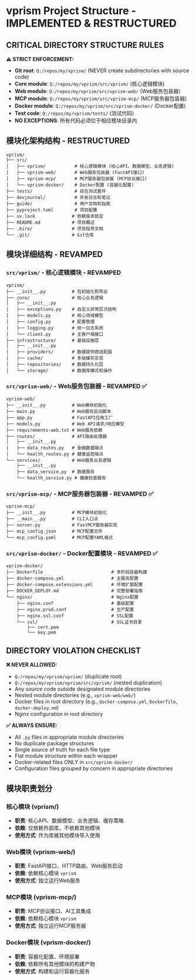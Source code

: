# vprism Project Structure - IMPLEMENTED & RESTRUCTURED

## CRITICAL DIRECTORY STRUCTURE RULES

**⚠️ STRICT ENFORCEMENT:**
- **Git root**: `Q:/repos/my/vprism/` (NEVER create subdirectories with source code)
- **Core module**: `Q:/repos/my/vprism/src/vprism/` (核心逻辑模块)
- **Web module**: `Q:/repos/my/vprism/src/vprism-web/` (Web服务包装器)
- **MCP module**: `Q:/repos/my/vprism/src/vprism-mcp/` (MCP服务器包装器)
- **Docker module**: `Q:/repos/my/vprism/src/vprism-docker/` (Docker配置)
- **Test code**: `Q:/repos/my/vprism/tests/` (测试代码)
- **NO EXCEPTIONS**: 所有代码必须位于相应模块目录内

## 模块化架构结构 - RESTRUCTURED

```
vprism/
├── src/
│   ├── vprism/           # 核心逻辑模块 (核心API、数据模型、业务逻辑)
│   ├── vprism-web/       # Web服务包装器 (FastAPI接口)
│   ├── vprism-mcp/       # MCP服务器包装器 (MCP协议接口)
│   └── vprism-docker/    # Docker配置 (容器化配置)
├── tests/                # 综合测试套件
├── devjournal/           # 开发日志和笔记
├── guide/                # 用户文档和指南
├── pyproject.toml        # 项目配置
├── uv.lock              # 依赖版本锁定
├── README.md            # 项目概述
├── .kiro/               # 项目指导文档
└── .git/                # Git仓库
```

## 模块详细结构 - REVAMPED

### `src/vprism/` - 核心逻辑模块 - REVAMPED
```
vprism/
├── __init__.py          # 包初始化和导出
├── core/                # 核心业务逻辑
│   ├── __init__.py
│   ├── exceptions.py    # 自定义异常层次结构
│   ├── models.py        # 核心领域模型
│   ├── config.py        # 配置管理
│   ├── logging.py       # 统一日志系统
│   └── client.py        # 主客户端接口
├── infrastructure/      # 基础设施层
│   ├── __init__.py
│   ├── providers/       # 数据提供商适配器
│   ├── cache/           # 多级缓存实现
│   ├── repositories/    # 数据持久化层
│   └── storage/         # 数据库模式和操作
```

### `src/vprism-web/` - Web服务包装器 - REVAMPED ✅
```
vprism-web/
├── __init__.py          # Web模块初始化
├── main.py              # Web服务启动脚本
├── app.py               # FastAPI应用工厂
├── models.py            # Web API请求/响应模型
├── requirements-web.txt # Web服务依赖
├── routes/              # API路由处理器
│   ├── __init__.py
│   ├── data_routes.py   # 金融数据端点
│   └── health_routes.py # 健康监控端点
└── services/            # Web服务业务逻辑
    ├── __init__.py
    ├── data_service.py  # 数据服务
    └── health_service.py # 健康检查服务
```

### `src/vprism-mcp/` - MCP服务器包装器 - REVAMPED ✅
```
vprism-mcp/
├── __init__.py          # MCP模块初始化
├── __main__.py          # CLI入口点
├── server.py            # FastMCP服务器实现
├── mcp_config.json      # MCP配置文件
└── mcp_config.yaml      # MCP配置YAML格式
```

### `src/vprism-docker/` - Docker配置模块 - REVAMPED ✅
```
vprism-docker/
├── Dockerfile                          # 多阶段容器构建
├── docker-compose.yml                  # 主服务配置
├── docker-compose.extensions.yml       # 环境扩展配置
├── DOCKER_DEPLOY.md                    # 完整部署指南
└── nginx/                              # Nginx配置
    ├── nginx.conf                      # 基础配置
    ├── nginx.prod.conf                 # 生产配置
    ├── nginx.ssl.conf                  # SSL配置
    └── ssl/                            # SSL证书目录
        ├── cert.pem
        └── key.pem
```

## DIRECTORY VIOLATION CHECKLIST

**❌ NEVER ALLOWED:**
- `Q:/repos/my/vprism/vprism/` (duplicate root)
- `Q:/repos/my/vprism/vprism/src/vprism/` (nested duplication)
- Any source code outside designated module directories
- Nested module directories (e.g., `vprism-web/web/`)
- Docker files in root directory (e.g., `docker-compose.yml`, `Dockerfile`, `docker-deploy.md`)
- Nginx configuration in root directory

**✅ ALWAYS ENSURE:**
- All `.py` files in appropriate module directories
- No duplicate package structures
- Single source of truth for each file type
- Flat module structure within each wrapper
- Docker-related files ONLY in `src/vprism-docker/`
- Configuration files grouped by concern in appropriate directories

## 模块职责划分

### 核心模块 (vprism/)
- **职责**: 核心API、数据模型、业务逻辑、缓存策略
- **依赖**: 仅依赖外部库，不依赖其他模块
- **使用方式**: 作为库被其他模块导入使用

### Web模块 (vprism-web/)
- **职责**: FastAPI接口、HTTP路由、Web服务启动
- **依赖**: 依赖核心模块 `vprism`
- **使用方式**: 独立运行Web服务

### MCP模块 (vprism-mcp/)
- **职责**: MCP协议接口、AI工具集成
- **依赖**: 依赖核心模块 `vprism`
- **使用方式**: 独立运行MCP服务器

### Docker模块 (vprism-docker/)
- **职责**: 容器化配置、环境部署
- **依赖**: 依赖所有其他模块的构建产物
- **使用方式**: 构建和运行容器化服务
